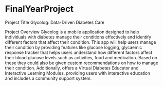 # FinalYearProject

Project Title
Glycolog: Data-Driven Diabetes Care

Project Overview
Glycolog is a mobile application designed to help individuals with diabetes manage their conditions effectively and identify different factors that affect their condition. 
This app will help users manage their condition by providing features like glucose logging, glycaemic response tracker that helps users understand how different factors affect their blood glucose levels such as activities, food and medication. Based on these they could also be given custom recommendations on how to manage their condition. Additionally, offers a Virtual Diabetes Educator and Interactive Learning Modules, providing users with interactive education and includes a community support system.
